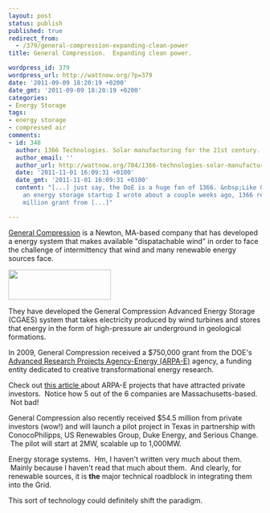 ```yaml
---
layout: post
status: publish
published: true
redirect_from:
  - /379/general-compression-expanding-clean-power
title: General Compression.  Expanding clean power.

wordpress_id: 379
wordpress_url: http://wattnow.org/?p=379
date: '2011-09-09 18:20:19 +0200'
date_gmt: '2011-09-09 18:20:19 +0200'
categories:
- Energy Storage
tags:
- energy storage
- compressed air
comments:
- id: 348
  author: 1366 Technologies. Solar manufacturing for the 21st century. |
  author_email: ''
  author_url: http://wattnow.org/704/1366-technologies-solar-manufacturing-for-the-21st-century
  date: '2011-11-01 16:09:31 +0100'
  date_gmt: '2011-11-01 16:09:31 +0100'
  content: "[...] just say, the DoE is a huge fan of 1366. &nbsp;Like General Compression,
    an energy storage startup I wrote about a couple weeks ago, 1366 received a $4
    million grant from [...]"

---
```

<p><a href="http://www.generalcompression.com/">General Compression</a> is a Newton, MA-based company that has developed a energy system that makes available "dispatachable wind" in order to face the challenge of intermittency that wind and many renewable energy sources face.</p>
<p><a href="{{ 'assets/from-wordpress/uploads/2011/09/GC.png' | relative_url }}"><img class="size-full wp-image-380 alignnone" title="GC" src="{{ 'assets/from-wordpress/uploads/2011/09/GC.png' | relative_url }}" alt="" width="204" height="60" /></a></p>
<p>They have developed the General Compression Advanced Energy Storage (CGAES) system that takes electricity produced by wind turbines and stores that energy in the form of high-pressure air underground in geological formations.</p>
<p>In 2009, General Compression received a $750,000 grant from the DOE's <a href="http://arpa-e.energy.gov/">Advanced Research Projects Agency-Energy (ARPA-E)</a> agency, a funding entity dedicated to creative transformational energy research.</p>
<p>Check out <a href="http://arpa-e.energy.gov/Media/News/tabid/83/vw/1/ItemID/26/Default.aspx">this article </a>about ARPA-E projects that have attracted private investors. &nbsp;Notice how 5 out of the 6 companies are Massachusetts-based. &nbsp;Not bad!</p>
<p>General Compression also recently received $54.5 million from private investors (wow!) and will launch a pilot project in Texas in partnership with ConocoPhilipps, US Renewables Group, Duke Energy, and Serious Change. &nbsp;The pilot will start at 2MW, scalable up to 1,000MW.</p>
<p>Energy storage systems. &nbsp;Hm, I haven't written very much about them. &nbsp;Mainly because I haven't read that much about them. &nbsp;And clearly, for renewable sources, it is <strong>the</strong>&nbsp;major technical roadblock in integrating them into the Grid.</p>
<p>This sort of technology could definitely shift the paradigm.</p>

